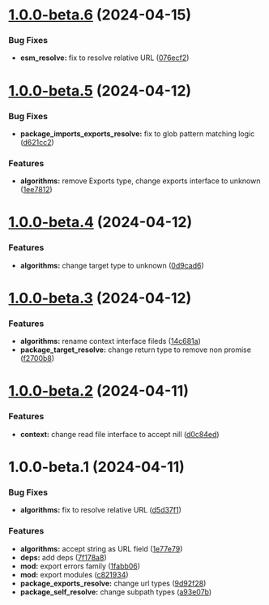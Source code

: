 # [1.0.0-beta.6](https://github.com/TomokiMiyauci/node-esm-resolution/compare/1.0.0-beta.5...1.0.0-beta.6) (2024-04-15)


### Bug Fixes

* **esm_resolve:** fix to resolve relative URL ([076ecf2](https://github.com/TomokiMiyauci/node-esm-resolution/commit/076ecf272eeb3258bd6c68a15ea59c35493043b2))

# [1.0.0-beta.5](https://github.com/TomokiMiyauci/node-esm-resolution/compare/1.0.0-beta.4...1.0.0-beta.5) (2024-04-12)


### Bug Fixes

* **package_imports_exports_resolve:** fix to glob pattern matching logic ([d621cc2](https://github.com/TomokiMiyauci/node-esm-resolution/commit/d621cc2a9cc03b392cf835460287323c9250b449))


### Features

* **algorithms:** remove Exports type, change exports interface to unknown ([1ee7812](https://github.com/TomokiMiyauci/node-esm-resolution/commit/1ee78122900d6964c3d925664261cca4284938d1))

# [1.0.0-beta.4](https://github.com/TomokiMiyauci/node-esm-resolution/compare/1.0.0-beta.3...1.0.0-beta.4) (2024-04-12)


### Features

* **algorithms:** change target type to unknown ([0d9cad6](https://github.com/TomokiMiyauci/node-esm-resolution/commit/0d9cad67b5afb73971f10150af536a8779c0226d))

# [1.0.0-beta.3](https://github.com/TomokiMiyauci/node-esm-resolution/compare/1.0.0-beta.2...1.0.0-beta.3) (2024-04-12)


### Features

* **algorithms:** rename context interface fileds ([14c681a](https://github.com/TomokiMiyauci/node-esm-resolution/commit/14c681ae39957e360f4278f2fc67fd8a5e382b12))
* **package_target_resolve:** change return type to remove non promise ([f2700b8](https://github.com/TomokiMiyauci/node-esm-resolution/commit/f2700b87fa281e2a6ecc72cad96905af62491745))

# [1.0.0-beta.2](https://github.com/TomokiMiyauci/node-esm-resolution/compare/1.0.0-beta.1...1.0.0-beta.2) (2024-04-11)


### Features

* **context:** change read file interface to accept nill ([d0c84ed](https://github.com/TomokiMiyauci/node-esm-resolution/commit/d0c84ed34a23f2754016dfdb2c82be7d64fff20c))

# 1.0.0-beta.1 (2024-04-11)


### Bug Fixes

* **algorithms:** fix to resolve relative URL ([d5d37f1](https://github.com/TomokiMiyauci/node-esm-resolution/commit/d5d37f1322ea3432227d458810aaa6e5f3d04099))


### Features

* **algorithms:** accept string as URL field ([1e77e79](https://github.com/TomokiMiyauci/node-esm-resolution/commit/1e77e79e65039c95434cec29b0a2294f93950ee5))
* **deps:** add deps ([7f178a8](https://github.com/TomokiMiyauci/node-esm-resolution/commit/7f178a86d2c654f8cddd19033df3dc8e7d64e3b4))
* **mod:** export errors family ([1fabb06](https://github.com/TomokiMiyauci/node-esm-resolution/commit/1fabb06e3a380fb1289986dbb050c8b5e5b7ffb3))
* **mod:** export modules ([c821934](https://github.com/TomokiMiyauci/node-esm-resolution/commit/c821934561de0ca600b374cac9b336add8f1b331))
* **package_exports_resolve:** change url types ([9d92f28](https://github.com/TomokiMiyauci/node-esm-resolution/commit/9d92f285d76be4ce26c3f060e19241b9cd5a02e6))
* **package_self_resolve:** change subpath types ([a93e07b](https://github.com/TomokiMiyauci/node-esm-resolution/commit/a93e07b2fc8caf01045636ec90981c06a1267586))

